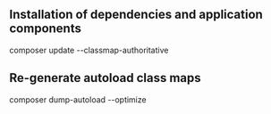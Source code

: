 
## Installation of dependencies and application components

composer update --classmap-authoritative

## Re-generate autoload class maps

composer dump-autoload --optimize
